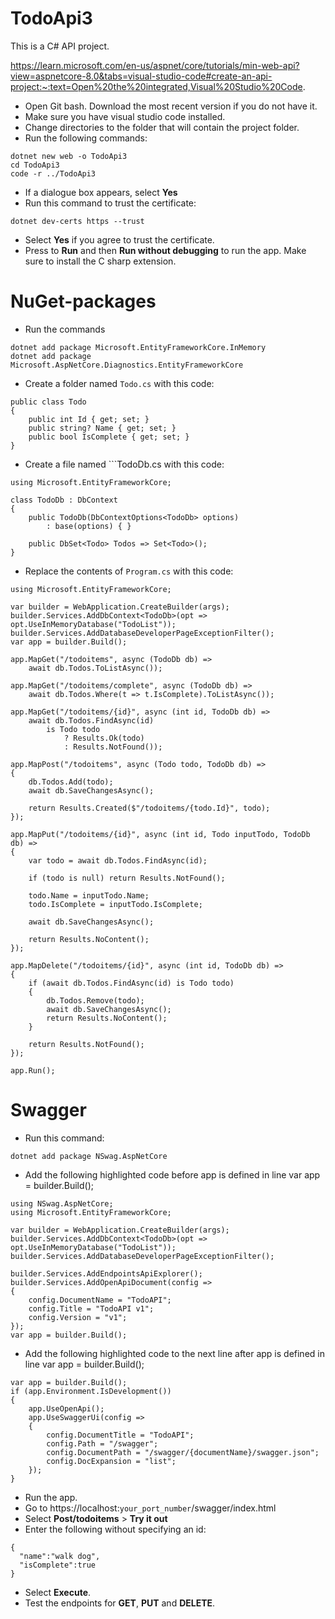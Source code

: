 # TodoApi3

This is a C# API project.

https://learn.microsoft.com/en-us/aspnet/core/tutorials/min-web-api?view=aspnetcore-8.0&tabs=visual-studio-code#create-an-api-project:~:text=Open%20the%20integrated,Visual%20Studio%20Code.

- Open Git bash.  Download the most recent version if you do not have it.
- Make sure you have visual studio code installed.
- Change directories to the folder that will contain the project folder.
- Run the following commands:
```
dotnet new web -o TodoApi3
cd TodoApi3
code -r ../TodoApi3
```
- If a dialogue box appears, select **Yes**
- Run this command to trust the certificate:
```
dotnet dev-certs https --trust
```
- Select **Yes** if you agree to trust the certificate.
- Press to **Run** and then **Run without debugging** to run the app.  Make sure to install the C sharp extension.


# NuGet-packages

- Run the commands
```
dotnet add package Microsoft.EntityFrameworkCore.InMemory
dotnet add package Microsoft.AspNetCore.Diagnostics.EntityFrameworkCore
```
- Create a folder named ```Todo.cs``` with this code:
```
public class Todo
{
    public int Id { get; set; }
    public string? Name { get; set; }
    public bool IsComplete { get; set; }
}
```
- Create a file named ```TodoDb.cs with this code:
```
using Microsoft.EntityFrameworkCore;

class TodoDb : DbContext
{
    public TodoDb(DbContextOptions<TodoDb> options)
        : base(options) { }

    public DbSet<Todo> Todos => Set<Todo>();
}
```
- Replace the contents of ```Program.cs``` with this code:
```
using Microsoft.EntityFrameworkCore;

var builder = WebApplication.CreateBuilder(args);
builder.Services.AddDbContext<TodoDb>(opt => opt.UseInMemoryDatabase("TodoList"));
builder.Services.AddDatabaseDeveloperPageExceptionFilter();
var app = builder.Build();

app.MapGet("/todoitems", async (TodoDb db) =>
    await db.Todos.ToListAsync());

app.MapGet("/todoitems/complete", async (TodoDb db) =>
    await db.Todos.Where(t => t.IsComplete).ToListAsync());

app.MapGet("/todoitems/{id}", async (int id, TodoDb db) =>
    await db.Todos.FindAsync(id)
        is Todo todo
            ? Results.Ok(todo)
            : Results.NotFound());

app.MapPost("/todoitems", async (Todo todo, TodoDb db) =>
{
    db.Todos.Add(todo);
    await db.SaveChangesAsync();

    return Results.Created($"/todoitems/{todo.Id}", todo);
});

app.MapPut("/todoitems/{id}", async (int id, Todo inputTodo, TodoDb db) =>
{
    var todo = await db.Todos.FindAsync(id);

    if (todo is null) return Results.NotFound();

    todo.Name = inputTodo.Name;
    todo.IsComplete = inputTodo.IsComplete;

    await db.SaveChangesAsync();

    return Results.NoContent();
});

app.MapDelete("/todoitems/{id}", async (int id, TodoDb db) =>
{
    if (await db.Todos.FindAsync(id) is Todo todo)
    {
        db.Todos.Remove(todo);
        await db.SaveChangesAsync();
        return Results.NoContent();
    }

    return Results.NotFound();
});

app.Run();
```
Swagger 
=======
- Run this command:
```
dotnet add package NSwag.AspNetCore
```
- Add the following highlighted code before app is defined in line var app = builder.Build();
```
using NSwag.AspNetCore;
using Microsoft.EntityFrameworkCore;

var builder = WebApplication.CreateBuilder(args);
builder.Services.AddDbContext<TodoDb>(opt => opt.UseInMemoryDatabase("TodoList"));
builder.Services.AddDatabaseDeveloperPageExceptionFilter();

builder.Services.AddEndpointsApiExplorer();
builder.Services.AddOpenApiDocument(config =>
{
    config.DocumentName = "TodoAPI";
    config.Title = "TodoAPI v1";
    config.Version = "v1";
});
var app = builder.Build();
```
- Add the following highlighted code to the next line after app is defined in line var app = builder.Build();
```
var app = builder.Build();
if (app.Environment.IsDevelopment())
{
    app.UseOpenApi();
    app.UseSwaggerUi(config =>
    {
        config.DocumentTitle = "TodoAPI";
        config.Path = "/swagger";
        config.DocumentPath = "/swagger/{documentName}/swagger.json";
        config.DocExpansion = "list";
    });
}
```
- Run the app.
- Go to https://localhost:```your_port_number```/swagger/index.html
- Select **Post/todoitems** > **Try it out**
- Enter the following without specifying an id:
```
{
  "name":"walk dog",
  "isComplete":true
}
```
- Select **Execute**.
- Test the endpoints for **GET**, **PUT** and **DELETE**.